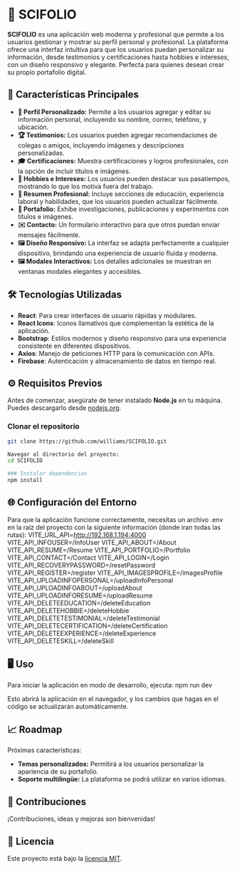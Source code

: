 # 🌟 SCIFOLIO

**SCIFOLIO** es una aplicación web moderna y profesional que permite a los usuarios gestionar y mostrar su perfil personal y profesional. La plataforma ofrece una interfaz intuitiva para que los usuarios puedan personalizar su información, desde testimonios y certificaciones hasta hobbies e intereses, con un diseño responsivo y elegante. Perfecta para quienes desean crear su propio portafolio digital.

## 🚀 Características Principales

- **👤 Perfil Personalizado:** Permite a los usuarios agregar y editar su información personal, incluyendo su nombre, correo, teléfono, y ubicación.
- **🏆 Testimonios:** Los usuarios pueden agregar recomendaciones de colegas o amigos, incluyendo imágenes y descripciones personalizadas.
- **🎓 Certificaciones:** Muestra certificaciones y logros profesionales, con la opción de incluir títulos e imágenes.
- **🌟 Hobbies e Intereses:** Los usuarios pueden destacar sus pasatiempos, mostrando lo que los motiva fuera del trabajo.
- **📑 Resumen Profesional:** Incluye secciones de educación, experiencia laboral y habilidades, que los usuarios pueden actualizar fácilmente.
- **📁 Portafolio:** Exhibe investigaciones, publicaciones y experimentos con títulos e imágenes.
- **✉️ Contacto:** Un formulario interactivo para que otros puedan enviar mensajes fácilmente.
- **🖼️ Diseño Responsivo:** La interfaz se adapta perfectamente a cualquier dispositivo, brindando una experiencia de usuario fluida y moderna.
- **🖼️ Modales Interactivos:** Los detalles adicionales se muestran en ventanas modales elegantes y accesibles.

## 🛠️ Tecnologías Utilizadas

- **React**: Para crear interfaces de usuario rápidas y modulares.
- **React Icons**: Iconos llamativos que complementan la estética de la aplicación.
- **Bootstrap**: Estilos modernos y diseño responsivo para una experiencia consistente en diferentes dispositivos.
- **Axios**: Manejo de peticiones HTTP para la comunicación con APIs.
- **Firebase**: Autenticación y almacenamiento de datos en tiempo real.

## ⚙️ Requisitos Previos

Antes de comenzar, asegúrate de tener instalado **Node.js** en tu máquina. Puedes descargarlo desde [nodejs.org](https://nodejs.org/).

### Clonar el repositorio

```bash
git clone https://github.com/williams/SCIFOLIO.git

Navegar al directorio del proyecto:
cd SCIFOLIO

### Instalar dependencias
npm install
```

## 🌐 Configuración del Entorno
Para que la aplicación funcione correctamente, necesitas un archivo .env en la raíz del proyecto con la siguiente información (donde iran todas las rutas):
VITE_URL_API=http://192.168.1.194:4000
VITE_API_INFOUSER=/InfoUser
VITE_API_ABOUT=/About
VITE_API_RESUME=/Resume
VITE_API_PORTFOLIO=/Portfolio
VITE_API_CONTACT=/Contact
VITE_API_LOGIN=/Login
VITE_API_RECOVERYPASSWORD=/resetPassword
VITE_API_REGISTER=/register
VITE_API_IMAGESPROFILE=/imagesProfile
VITE_API_UPLOADINFOPERSONAL=/uploadInfoPersonal
VITE_API_UPLOADINFOABOUT=/uploadAbout
VITE_API_UPLOADINFORESUME=/uploadResume
VITE_API_DELETEEDUCATION=/deleteEducation
VITE_API_DELETEHOBBIE=/deleteHobbie
VITE_API_DELETETESTIMONIAL=/deleteTestimonial
VITE_API_DELETECERTIFICATION=/deleteCertification
VITE_API_DELETEEXPERIENCE=/deleteExperience
VITE_API_DELETESKILL=/deleteSkill

## 🖥️ Uso
Para iniciar la aplicación en modo de desarrollo, ejecuta:
npm run dev

Esto abrirá la aplicación en el navegador, y los cambios que hagas en el código se actualizarán automáticamente.

## 📈 Roadmap
Próximas características:
- **Temas personalizados:** Permitirá a los usuarios personalizar la apariencia de su portafolio.
- **Soporte multilingüe:** La plataforma se podrá utilizar en varios idiomas.

## 🤝 Contribuciones
¡Contribuciones, ideas y mejoras son bienvenidas!

## 📄 Licencia
Este proyecto está bajo la [licencia MIT](./LICENSE).

